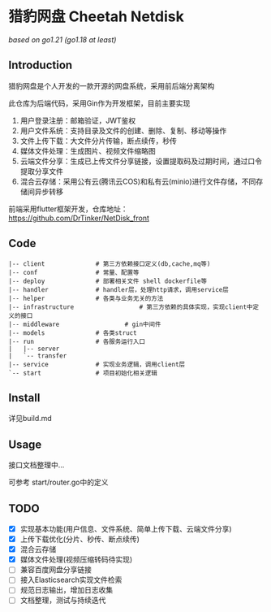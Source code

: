 # 猎豹网盘 Cheetah Netdisk

*based on go1.21 (go1.18 at least)*



## Introduction

猎豹网盘是个人开发的一款开源的网盘系统，采用前后端分离架构

此仓库为后端代码，采用Gin作为开发框架，目前主要实现

1. 用户登录注册：邮箱验证，JWT鉴权
2. 用户文件系统：支持目录及文件的创建、删除、复制、移动等操作
3. 文件上传下载：大文件分片传输，断点续传，秒传
4. 媒体文件处理：生成图片、视频文件缩略图
5. 云端文件分享：生成已上传文件分享链接，设置提取码及过期时间，通过口令提取分享文件
6. 混合云存储：采用公有云(腾讯云COS)和私有云(minio)进行文件存储，不同存储间异步转移

前端采用flutter框架开发，仓库地址：https://github.com/DrTinker/NetDisk_front



## Code

```
|-- client			    # 第三方依赖接口定义(db,cache,mq等)
|-- conf			    # 常量、配置等
|-- deploy			    # 部署相关文件 shell dockerfile等
|-- handler			    # handler层，处理http请求，调用service层
|-- helper			    # 各类与业务无关的方法
|-- infrastructure                  # 第三方依赖的具体实现，实现client中定义的接口
|-- middleware		            # gin中间件
|-- models			    # 各类struct
|-- run				    # 各服务运行入口
|   |-- server
|   `-- transfer
|-- service			    # 实现业务逻辑，调用client层
`-- start			    # 项目初始化相关逻辑
```



## Install

详见build.md



## Usage

接口文档整理中...

可参考 start/router.go中的定义



## TODO

- [x] 实现基本功能(用户信息、文件系统、简单上传下载、云端文件分享)
- [x] 上传下载优化(分片、秒传、断点续传)
- [x] 混合云存储
- [x] 媒体文件处理(视频压缩转码待实现)
- [ ] 兼容百度网盘分享链接
- [ ] 接入Elasticsearch实现文件检索
- [ ] 规范日志输出，增加日志收集
- [ ] 文档整理，测试与持续迭代
